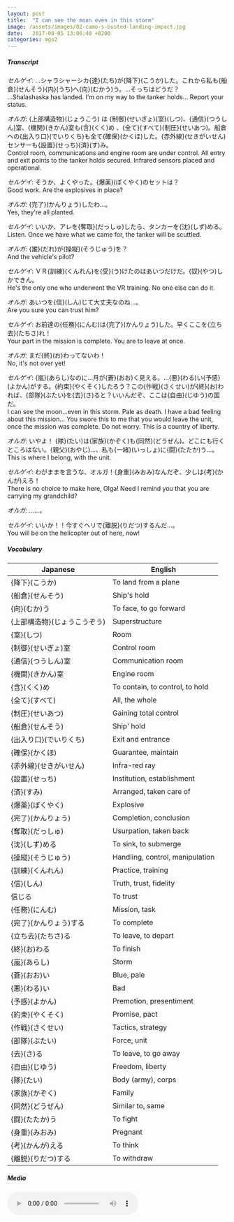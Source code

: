 ```yaml
---
layout: post
title:  "I can see the moon even in this storm"
image: /assets/images/02-camo-s-busted-landing-impact.jpg
date:   2017-08-05 13:06:40 +0200
categories: mgs2
---
```

##### Transcript

*セルゲイ*: …シャラシャーシカ{達}(たち)が{降下}(こうか)した。これから私も{船倉}(せんそう){内}(うち)へ{向}(むかう)う。…そっちはどうだ？<br>
...Shalashaska has landed. I'm on my way to the tanker holds... Report your status.

*オルガ*: {上部構造物}(じょうこう) は {制御}(せいぎょ){室}(しつ)、{通信}(つうしん)室、{機関}(きかん)室も{含}(くく)め  、{全て}(すべて){制圧}(せいあつ)。船倉への{出入り口}(でいりくち)も全て{確保}(かくほ)した。{赤外線}(せきがいせん)センサーも{設置}(せっち){済}(す)み。<br>
Control room, communications and engine room are under control. All entry and exit points to the tanker holds secured. Infrared sensors placed and operational.

*セルゲイ*: そうか、よくやった。{爆薬}(ぼくやく)のセットは？<br>
Good work. Are the explosives in place?

*オルガ*: {完了}(かんりょう)したわ…。<br>
Yes, they're all planted.

*セルゲイ*: いいか、アレを{奪取}(だっしゅ)したら、タンカーを{沈}(しず)める。<br>
Listen. Once we have what we came for, the tanker will be scuttled.

*オルガ*: {誰}(だれ)が{操縦}(そうじゅう)を？<br>
And the vehicle's pilot?

*セルゲイ*: ＶＲ{訓練}(くんれん)を{受}(う)けたのはあいつだけだ。{奴}(やつ)しかできん。<br>
He's the only one who underwent the VR training. No one else can do it.

*オルガ*: あいつを{信}(しん)じて大丈夫なのね…。<br>
Are you sure you can trust him?

*セルゲイ*: お前達の{任務}(にんむ)は{完了}(かんりょう)した。早くここを{立ち去}(たちさ)れ！<br>
Your part in the mission is complete. You are to leave at once.

*オルガ*: まだ{終}(お)わってないわ！<br>
No, it's not over yet!

*セルゲイ*: {嵐}(あらし)なのに…月が{蒼}(おお)く見える。…{悪}(わる)い{予感}(よかん)がする。{約束}(やくそく)したろう？この{作戦}(さくせい)が{終}(お)われば、{部隊}(ぶたい)を{去}(さ)ると？いいんだぞ、ここは{自由}(じゆう)の国だ。<br>
I can see the moon...even in this storm. Pale as death. I have a bad feeling about this mission... You swore this to me that you would leave the unit, once the mission was complete. Do not worry. This is a country of liberty.

*オルガ*: いやよ！ {隊}(たい)は{家族}(かぞく)も{同然}(どうぜん)。どこにも行くところはない。{親父}(おやじ)…、私も{一緒}(いっしょ)に{闘}(たたか)う…。<br>
This is where I belong, with the unit.

*セルゲイ*: わがままを言うな、オルガ！{身重}(みおみ)なんだぞ、少しは{考}(かんが)えろ！<br>
There is no choice to make here, Olga! Need I remind you that you are carrying my grandchild?

*オルガ*: ……。<br>

*セルゲイ*: いいか！！今すぐヘリで{離脱}(りだつ)するんだ…。<br>
You will be on the helicopter out of here, now!


##### Vocabulary

| Japanese                     | English                         |
|------------------------------|---------------------------------|
| {降下}(こうか)               | To land from a plane            |
| {船倉}(せんそう)             | Ship's hold                     |
| {向}(むか)う                 | To face, to go forward          |
| {上部構造物}(じょうこうぞう) | Superstructure                  |
| {室}(しつ)                   | Room                            |
| {制御}(せいぎょ)室           | Control room                    |
| {通信}(つうしん)室           | Communication room              |
| {機関}(きかん)室             | Engine room                     |
| {含}(くく)め                 | To contain, to control, to hold |
| {全て}(すべて)               | All, the whole                  |
| {制圧}(せいあつ)             | Gaining total control           |
| {船倉}(せんそう)             | Ship' hold                      |
| {出入り口}(でいりくち)       | Exit and entrance               |
| {確保}(かくほ)               | Guarantee, maintain             |
| {赤外線}(せきがいせん)       | Infra-red ray                   |
| {設置}(せっち)               | Institution, establishment      |
| {済}(すみ)                   | Arranged, taken care of         |
| {爆薬}(ぼくやく)             | Explosive                       |
| {完了}(かんりょう)           | Completion, conclusion          |
| {奪取}(だっしゅ)             | Usurpation, taken back          |
| {沈}(しず)める               | To sink, to submerge            |
| {操縦}(そうじゅう)           | Handling, control, manipulation |
| {訓練}(くんれん)             | Practice, training              |
| {信}(しん)                   | Truth, trust, fidelity          |
| 信じる                       | To trust                        |
| {任務}(にんむ)               | Mission, task                   |
| {完了}(かんりょう)する       | To complete                     |
| {立ち去}(たちさ)る           | To leave, to depart             |
| {終}(お)わる                 | To finish                       |
| {嵐}(あらし)                 | Storm                           |
| {蒼}(おお)い                 | Blue, pale                      |
| {悪}(わる)い                 | Bad                             |
| {予感}(よかん)               | Premotion, presentiment         |
| {約束}(やくそく)             | Promise, pact                   |
| {作戦}(さくせい)             | Tactics, strategy               |
| {部隊}(ぶたい)               | Force, unit                     |
| {去}(さ)る                   | To leave, to go away            |
| {自由}(じゆう)               | Freedom, liberty                |
| {隊}(たい)                   | Body (army), corps              |
| {家族}(かぞく)               | Family                          |
| {同然}(どうぜん)             | Similar to, same                |
| {闘}(たたか)う               | To fight                        |
| {身重}(みおみ)               | Pregnant                        |
| {考}(かんが)える             | To think                        |
| {離脱}(りだつ)する           | To withdraw                     |


##### Media
<audio controls>
  <source src="https://s3-eu-west-1.amazonaws.com/hudson-river-ghost/i-can-see-the-moon-even-in-this-storm.mp3" type="audio/mpeg">
Your browser does not support the audio element.
</audio>
